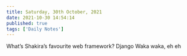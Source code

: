 ```yaml
---
title: Saturday, 30th October, 2021
date: 2021-10-30 14:54:14
published: true
tags: ['Daily Notes']
---
```


What’s Shakira’s favourite web framework? Django Waka waka, eh eh